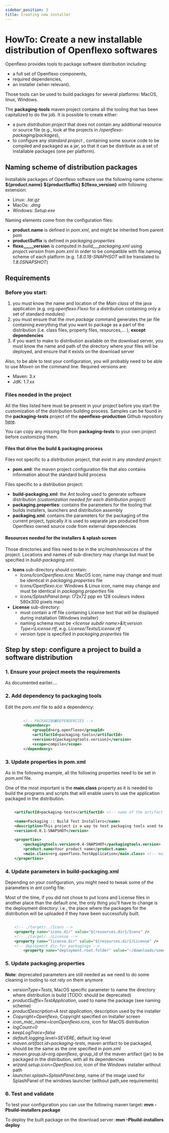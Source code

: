 ```yaml
---
sidebar_position: 3
title: Creating new installer
---
```


# HowTo: Create a new installable distribution of Openflexo softwares

Openflexo provides tools to package software distribution including:

* a full set of Openflexo components,
* required dependencies,
* an installer (when relevant).

Those tools can be used to build packages for several platforms: MacOS, linux, Windows.

The __packaging-tools__ maven project contains all the tooling that has been capitalized to do the job.
It is possible to create either:

* a pure _distribution project_ that does not contain any additional resource or source file (e.g., look at the projects in _/openflexo-packaging/packages_), 
* to configure any _standard project_ , containing some source code to be compiled and packaged as a jar, so that it can be distribute as a set of installable packages (one per platform).

## Naming scheme of distribution packages

Installable packages of Openflexo software use the following name scheme: __${product.name} ${productSuffix} ${flexo_version}__
with following extension:

* Linux: _.tar.gz_
* MacOs: _.dmg_
* Windows: _Setup.exe_

Naming elements come from the configuration files:

* __product.name__ is defined in _pom.xml_, and might be inherited from parent pom
* __productSuffix__ is defined in _packaging.properties_
* __flexo_____version__ is computed in  _build___packaging.xml_ using _project.version_ from _pom.xml_ in order to be compatible with file naming scheme of each platform (e.g. _1.8.0.18-SNAPHSOT_ will be translated to _1.8.0SNAPSHOT_)

## Requirements

### Before you start:

1. you must know the name and location of the _Main class_ of the java application (e.g. _org.openflexo.Flexo_ for a distribution containing only a set of standard modules)
2. you must ensure that the _mvn package_ command generates the jar file containing everything that you want to package as a part of the distribution  (i.e. class files, property files, resources,... ), __except dependencies__
3. if you want to make to distribution available on the download server, you must know the name and path of the directory where your files will be deployed, and ensure that it exists on the download server


Also, to be able to test your configuration, you will probably need to be able to use _Maven_ on the command line. 
Required versions are:
* Maven: 3.x
* JdK: 1.7.xx

### Files needed in the project 

All the files listed here must be present in your project before you start the customization of the distribution building process.
Samples can be found in the __packaging-tests__ project of the __openflexo-production__ Github repository [here](https://github.com/openflexo-team/openflexo-production).

You can copy any missing file from __packaging-tests__ to your own project before customizing them.

#### Files that drive the build & packaging process

Files not specific to a distribution project, that exist in any _standard project_:

* __pom.xml__: the maven project configuration file that also contains information about the standard build process

Files specific to a distribution project:

* __build-packaging.xml__:  the _Ant_ tooling used to generate software distribution _(customization needed for each distribution project)_
* __packaging.properties__: contains the parameters for the tooling that builds installers, launchers and distribution assembly 
* __packaging.xml__: contains the parameters for the packaging of the current project, typically it is used to separate jars produced from Openflexo owned source code from external dependencies


#### Resources needed for the installers & splash screen

Those directories and files need to be in the _src/main/resources_ of the project.
Locations and names of sub-directory may change but must be specified in _build-packaging.xml_.

* __Icons__ sub-directory should contain:
	* _Icons/IconOpenflexo.icns_: MacOS icon, name may change and must be identical in _packaging.properties_ file
	* _Icons/Openflexo.ico_: Windows & Linux icon, name may change and must be identical in _packaging.properties_ file
	* _Icons/SplashPanel.bmp_:  (72x72 ppp en 128 couleurs indexs 580x300 pixels max)
* __License__ sub-directory:
	* must contain a rtf file containing License text that will be displayed during installation (Windows installer)
	* naming schema must be  _&lt;license subdir name&gt;\&lt;version Type&gt;\License.rtf_, e.g. _License/Tests/License.rtf_
	* _version type_ is specified in _packaging.properties_ file

## Step by step: configure a project to build a software distribution

### 1. Ensure your project meets the requirements

As documented earlier....

### 2. Add dependency to __packaging tools__

Edit the _pom.xml_ file to add a dependency:

```xml
		
		<!-- PACKAGING�DEPENDENCIES -->
		<dependency>
			<groupId>org.openflexo</groupId>
			<artifactId>packaging-tools</artifactId>
			<version>${packagingtools.version}</version>
			<scope>compile</scope>
		</dependency> 
```

### 3. Update properties in pom.xml

As in the following example, all the following properties need to be set in _pom.xml_ file.

One of the most important is the __main.class__ property as it is needed to build the programs and scripts that will enable users
to use the application packaged in the distribution.

``` xml

	<artifactId>packaging-tests</artifactId> <!-- name of the artifact to be packaged, will be also set in packaging.properties -->

	<name>Packaging :: Build Test Installers</name>
	<description>This project is a way to test packaging tools used to create software distribution for Openflexo.</description>
	<version>0.0.1-SNAPSHOT</version>

	<properties>
		<packagingtools.version>0.4-SNAPSHOT</packagingtools.version>
		<product.name>Your product name</product.name>
		<main.class>org.openflexo.TestApplication</main.class> <!-- main class of the application -->
	</properties>

```
### 4. Update parameters in build-packaging.xml

Depending on your configuration, you might need to tweak some of the parameters in _ant_ config file.

Most of the time, if you did not chose to put Icons and License files in another place than the default one, the only
thing you'll have to change is the deployment directory: i.e., the place where the packages for the distribution will
be uploaded if they have been successfully built.

```xml

	<!-- ./target/../Icons -->
	<property name="icons.dir" value="${resources.dir}/Icons" />
	<!-- ./target/../License -->
	<property name="license.dir" value="${resources.dir}/License" />
	<!-- deployment dir for packagings -->
		<property name="deployment.root.folder" value="~/downloads/somedirectory" />

```

### 5. Update packaging.properties

__Note__: deprecated parameters are still needed as we need to do some cleaning in tooling to not rely on them anymore

* _versionType=Tests_, MacOS specific parameter to name the directory where distribution is build (TODO: should be deprecated)
* _productSuffix=TestApplication_, used to name the package (see naming scheme)
* _productDescription=A test application_, description used by the installer
* _Copyright=Openflexo_, Copyright specified on Installer screen
* _icon_mac_name=IconOpenflexo.icns_, icon for MacOS distribution
* _logCount=0_
* _keepLogTrace=false_
* _default.logging.level=SEVERE_, default log-level
* _maven.artifact.id=packaging-tests_, maven artifact to be packaged, should be the same as the one specified in _pom.xml_
* _maven.group.id=org.openflexo_, group_id of the maven artifact (jar) to be packaged in the distribution, with all its dependencies
* _wizard.setup.icon=Openflexo.ico_, icon of the Windows installer without path
* _launcher.splash=SplashPanel.bmp_, name of the image used for SplashPanel of the windows launcher (without path,see requirements)



### 6. Test and validate


To test your configuration you can use the following maven target:
__mvn -Pbuild-installers package__
  
To deploy the built package on the download server: 
__mvn -Pbuild-installers deploy__

